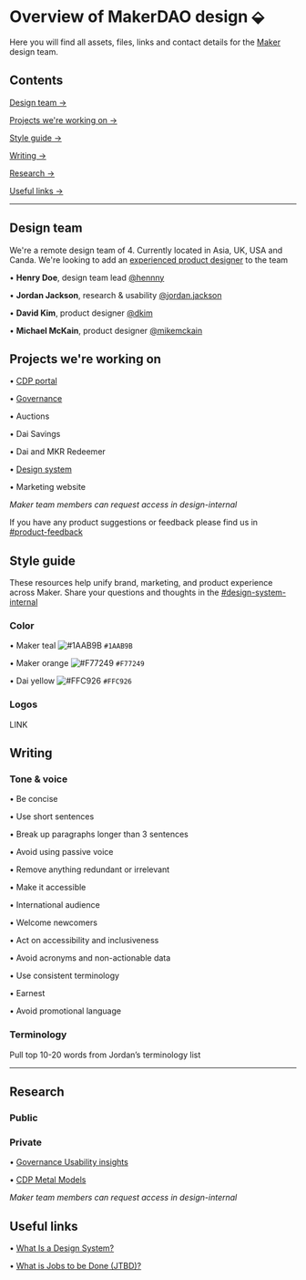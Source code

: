 # Overview of MakerDAO design ⬙

Here you will find all assets, files, links and contact details for the [Maker](https://makerdao.com/) design team. 

## Contents
[Design team →](https://github.com/hcdoe/Overview-of-MakerDAO-design#design-team)

[Projects we're working on →](https://github.com/hcdoe/Overview-of-MakerDAO-design#projects-were-working-on)

[Style guide →](https://github.com/hcdoe/Overview-of-MakerDAO-design#style-guide)

[Writing →](https://github.com/hcdoe/Overview-of-MakerDAO-design#writing)

[Research →](https://github.com/hcdoe/Overview-of-MakerDAO-design#research)

[Useful links →](https://github.com/hcdoe/Overview-of-MakerDAO-design#useful-links)



---

## Design team
We're a remote design team of 4. Currently located in Asia, UK, USA and Canda. We're looking to add an [experienced product designer](https://makerdao.com/careers/product-designer) to the team

•  **Henry Doe**, design team lead [@hennny](https://chat.makerdao.com/home)

•  **Jordan Jackson**, research & usability [@jordan.jackson](https://chat.makerdao.com/home)

•  **David Kim**, product designer [@dkim](https://chat.makerdao.com/home)

•  **Michael McKain**, product designer [@mikemckain](https://chat.makerdao.com/home)

## Projects we're working on
•  [CDP portal](https://www.figma.com/file/L89YEqsCYo0yZ07Lwc5dVBaJ/Multi-Collateral-CDP-Portal?node-id=168%3A12)

•  [Governance](https://www.figma.com/file/P3WU8leDECFDItgLx4gh22t9/Governance?node-id=227%3A11)

•  Auctions

•  Dai Savings

•  Dai and MKR Redeemer

•  [Design system](https://www.figma.com/file/WD1TVy5hFtVkWgd7hvhbzFIe/Components?node-id=1595%3A36)

•  Marketing website

*Maker team members can request access in design-internal*

If you have any product suggestions or feedback please find us in [#product-feedback](https://chat.makerdao.com/home)

## Style guide
These resources help unify brand, marketing, and product experience across Maker. Share your questions and thoughts in the [#design-system-internal](https://chat.makerdao.com/home)

### Color

•  Maker teal ![#1AAB9B](https://placehold.it/15/1AAB9B/000000?text=+) `#1AAB9B`

•  Maker orange ![#F77249](https://placehold.it/15/F77249/000000?text=+) `#F77249`

•  Dai yellow ![#FFC926](https://placehold.it/15/FFC926/000000?text=+) `#FFC926`

### Logos
LINK

## Writing
### Tone & voice 
•  Be concise

•  Use short sentences

•  Break up paragraphs longer than 3 sentences

•  Avoid using passive voice

•  Remove anything redundant or irrelevant

•  Make it accessible

•  International audience

•  Welcome newcomers

•  Act on accessibility and inclusiveness

•  Avoid acronyms and non-actionable data

•  Use consistent terminology 

•  Earnest

•  Avoid promotional language


### Terminology
Pull top 10-20 words from Jordan’s terminology list

---


## Research
### Public

### Private
•  [Governance Usability insights](https://airtable.com/tblalBIbJVIMb8jOR/viwVNx9eDKCqiKL2g) 

•  [CDP Metal Models](https://airtable.com/tbl4psktne6ESePll/viwd34sTepkK8Vawn)

*Maker team members can request access in design-internal*


## Useful links

•  [What Is a Design System?](https://forumone.com/ideas/what-is-design-system)

•  [What is Jobs to be Done (JTBD)?](https://jtbd.info/2-what-is-jobs-to-be-done-jtbd-796b82081cca)
